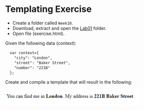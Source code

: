 # Templating Exercise

- Create a folder called `Week10`.
- Download, extract and open the [Lab01](archives/lab01.zip) folder.
- Open file (exercise.html).

Given the following data (context):
~~~
  var context={
    "city": "London",
    "street": "Baker Street",
    "number": "221B"
  };
~~~

Create and compile a template that will result in the following:

![](img/exercise.png)


